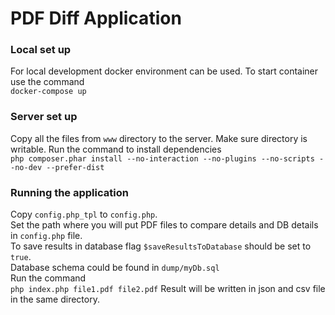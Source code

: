 # PDF Diff Application

### Local set up

For local development docker environment can be used.
To start container use the command  
`docker-compose up`

### Server set up
Copy all the files from `www` directory to the server. Make sure directory is writable.
Run the command to install dependencies  
`php composer.phar install --no-interaction --no-plugins --no-scripts --no-dev --prefer-dist`
### Running the application
Copy `config.php_tpl` to `config.php`.   
Set the path where you will put PDF files to compare details and DB details in `config.php` file.  
To save results in database flag `$saveResultsToDatabase` should be set to `true`.  
Database schema could be found in `dump/myDb.sql`  
Run the command  
`php index.php file1.pdf file2.pdf`
Result will be written in json and csv file in the same directory.

